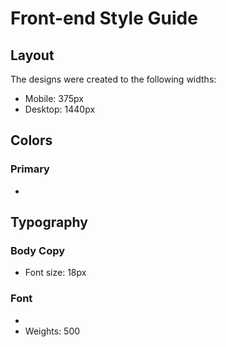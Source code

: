 # Front-end Style Guide

## Layout

The designs were created to the following widths:

- Mobile: 375px
- Desktop: 1440px

## Colors

### Primary

- 

## Typography

### Body Copy

- Font size: 18px

### Font

- 
- Weights: 500
